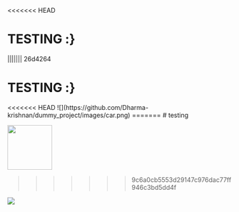 <<<<<<< HEAD
<h1>TESTING :} </h1>
||||||| 26d4264
<h1>TESTING :} </h1>
<<<<<<< HEAD
![](https://github.com/Dharma-krishnan/dummy_project/images/car.png)
=======
# testing

<p align="left"><img src="https://images.pexels.com/photos/5011647/pexels-photo-5011647.jpeg" height=100> </p>

>>>>>>> 9c6a0cb5553d29147c976dac77ff946c3bd5dd4f

![](https://github.com/Dharma-krishnan/dummy_project/images/car.png)
